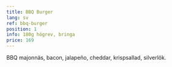 ```yaml
---
title: BBQ Burger
lang: sv
ref: bbq-burger
position: 1
info: 180g högrev, bringa
price: 169
---
```


BBQ majonnäs, bacon, jalapeño, cheddar, krispsallad, silverlök.
